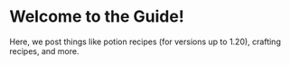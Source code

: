 # Welcome to the Guide!
Here, we post things like potion recipes (for versions up to 1.20), crafting recipes, and more.

